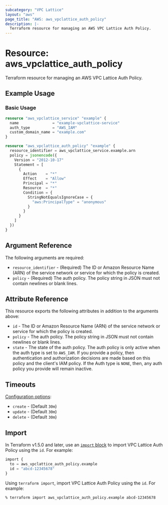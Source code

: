 ```yaml
---
subcategory: "VPC Lattice"
layout: "aws"
page_title: "AWS: aws_vpclattice_auth_policy"
description: |-
  Terraform resource for managing an AWS VPC Lattice Auth Policy.
---
```


# Resource: aws_vpclattice_auth_policy

Terraform resource for managing an AWS VPC Lattice Auth Policy.

## Example Usage

### Basic Usage

```terraform
resource "aws_vpclattice_service" "example" {
  name               = "example-vpclattice-service"
  auth_type          = "AWS_IAM"
  custom_domain_name = "example.com"
}

resource "aws_vpclattice_auth_policy" "example" {
  resource_identifier = aws_vpclattice_service.example.arn
  policy = jsonencode({
    Version = "2012-10-17"
    Statement = [
      {
        Action    = "*"
        Effect    = "Allow"
        Principal = "*"
        Resource  = "*"
        Condition = {
          StringNotEqualsIgnoreCase = {
            "aws:PrincipalType" = "anonymous"
          }
        }
      }
    ]
  })
}
```

## Argument Reference

The following arguments are required:

* `resource_identifier` - (Required) The ID or Amazon Resource Name (ARN) of the service network or service for which the policy is created.
* `policy` - (Required) The auth policy. The policy string in JSON must not contain newlines or blank lines.

## Attribute Reference

This resource exports the following attributes in addition to the arguments above:

* `id` - The ID or Amazon Resource Name (ARN) of the service network or service for which the policy is created.
* `policy` - The auth policy. The policy string in JSON must not contain newlines or blank lines.
* `state` - The state of the auth policy. The auth policy is only active when the auth type is set to `AWS_IAM`. If you provide a policy, then authentication and authorization decisions are made based on this policy and the client's IAM policy. If the Auth type is `NONE`, then, any auth policy you provide will remain inactive.

## Timeouts

[Configuration options](https://developer.hashicorp.com/terraform/language/resources/syntax#operation-timeouts):

* `create` - (Default `30m`)
* `update` - (Default `30m`)
* `delete` - (Default `30m`)

## Import

In Terraform v1.5.0 and later, use an [`import` block](https://developer.hashicorp.com/terraform/language/import) to import VPC Lattice Auth Policy using the `id`. For example:

```terraform
import {
  to = aws_vpclattice_auth_policy.example
  id = "abcd-12345678"
}
```

Using `terraform import`, import VPC Lattice Auth Policy using the `id`. For example:

```console
% terraform import aws_vpclattice_auth_policy.example abcd-12345678
```
